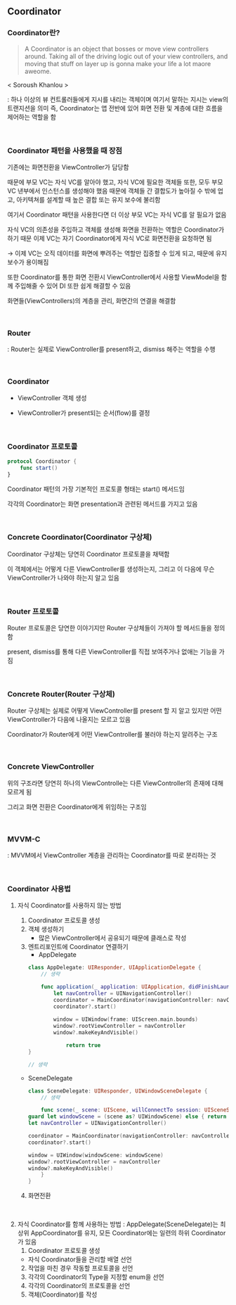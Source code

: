 ## Coordinator

### Coordinator란?
> A Coordinator is an object that bosses or move view controllers around. Taking all of the driving logic out of your view controllers, and moving that stuff on layer up is gonna make your life a lot maore aweome.
>
> 
< Soroush Khanlou >

 : 하나 이상의 뷰 컨트롤러들에게 지시를 내리는 객체이며 여기서 말하는 지시는 view의 트랜지션을 의미 즉, Coordinator는 앱 전반에 있어 화면 전환 및 계층에 대한 흐름을 제어하는 역할을 함

 <br>

 ### Coordinator 패턴을 사용했을 때 장점

기존에는 화면전환을 ViewController가 담당함

때문에 부모 VC는 자식 VC를 알아야 했고, 자식 VC에 필요한 객체들 또한, 모두 부모 VC 낸부에서 인스턴스를 생성해야 했음 때문에 객체들 간 결합도가 높아질 수 밖에 업고, 아키텍쳐를 설계할 때 높은 결합 또는 유지 보수에 불리함

여기서 Coordinator 패텬을 사용한다면 더 이상 부모 VC는 자식 VC를 알 필요가 없음

자식 VC의 의존성을 주입하고 객체를 생성해 화면을 전환하는 역할은 Coordinator가 하기 때문 이제 VC는 자기 Coordinator에게 자식 VC로 화면전환을 요청하면 됨

→ 이제 VC는 오직 데이터를 화면에 뿌려주는 역할만 집중할 수 있게 되고, 때문에 유지 보수가 용이해짐

또한 Coordinator를 통한 화면 전환시 ViewController에서 사용할 ViewModel을 함께 주입해줄 수 있어 DI 또한 쉽게 해결할 수 있음

화면들(ViewControllers)의 계층을 관리, 화면간의 연결을 해결함

<br>

### Router

: Router는 실제로 ViewController를 present하고, dismiss 해주는 역할을 수행

<br>

### Coordinator

- ViewController 객체 생성

- ViewController가 present되는 순서(flow)를 결정

<br>

### Coordinator 프로토콜

```swift
protocol Coordinator {
	func start()
}
```

Coordinator 패턴의 가장 기본적인 프로토콜 형태는 start() 메서드임

각각의 Coordinator는 화면 presentation과 관련된 메서드를 가지고 있음

<br>

### Concrete Coordinator(Coordinator 구상체)

Coordinator 구상체는 당연히 Coordinator 프로토콜을 채택함

이 객체에서는 어떻게 다른 ViewController를 생성하는지, 그리고 이 다음에 무슨 ViewController가 나와야 하는지 알고 있음

<br>

### Router 프로토콜

Router 프로토콜은 당연한 이야기지만 Router 구상체들이 가져야 할 메서드들을 정의함

present, dismiss를 통해 다른 ViewController를 직접 보여주거나 없애는 기능을 가짐

<br>

### Concrete Router(Router 구상체)

Router 구상체는 실제로 어떻게 ViewController를 present 할 지 알고 있지만 어떤 ViewController가 다음에 나올지는 모르고 있음

Coordinator가 Router에게 어떤 ViewController를 불러야 하는지 알려주는 구조

<br>

### Concrete ViewController

위의 구조라면 당연히 하나의 ViewControlle는 다른 ViewController의 존재에 대해 모르게 됨

그리고 화면 전환은 Coordinator에게 위임하는 구조임

<br>

### MVVM-C
: MVVM에서 ViewController 계층을 관리하는 Coordinator를 따로 분리하는 것

<br>

### Coordinator 사용법
1. 자식 Coordinator를 사용하지 않는 방법

	1) Coordinator 프로토콜 생성
	2) 객체 생성하기
		- 많은 ViewController에서 공유되기 때문에 클래스로 작성
	3) 엔트리포인트에 Coordinator 연결하기
		- AppDelegate
		```Swift
		class AppDelegate: UIResponder, UIApplicationDelegate {
			// 생략

			func application(_ application: UIApplication, didFinishLaunchingWithOptions launchOptions: [UIApplication.LaunchOptionsKey: Any]?) -> Bool {
				let navController = UINavigationController()
				coordinator = MainCoordinator(navigationController: navController)
				coordinator?.start()
			
				window = UIWindow(frame: UIScreen.main.bounds)
				window?.rootViewController = navController
				window?.makeKeyAndVisible()

					return true
		}

		// 생략
		```
	- SceneDelegate
		```Swift
		class SceneDelegate: UIResponder, UIWindowSceneDelegate {
			// 생략

			func scene(_ scene: UIScene, willConnectTo session: UISceneSession, options connectionOptions: UIScene.ConnectionOptions) {
        guard let windowScene = (scene as? UIWindowScene) else { return }
        let navController = UINavigationController()
        
        coordinator = MainCoordinator(navigationController: navController)
        coordinator?.start()
        
        window = UIWindow(windowScene: windowScene)
        window?.rootViewController = navController
        window?.makeKeyAndVisible()
    		}
		}
		```
	4) 화면전환
	
<br>

2. 자식 Coordinator를 함께 사용하는 방법
	: AppDelegate(SceneDelegate)는 최상위 AppCoordinator를 유지, 모든 Coordinator에는 일련의 하위 Coordinator가 있음
   1. Coordinator 프로토콜 생성
   	- 자식 Coordinator들을 관리할 배열 선언
	2. 작업을 마친 경우 작동할 프로토콜을 선언
	3. 각각의 Coordinator의 Type을 지정할 enum을 선언
	4. 각각의 Coordinator의 프로토콜을 선언
	5. 객체(Coordinator)를 작성
  